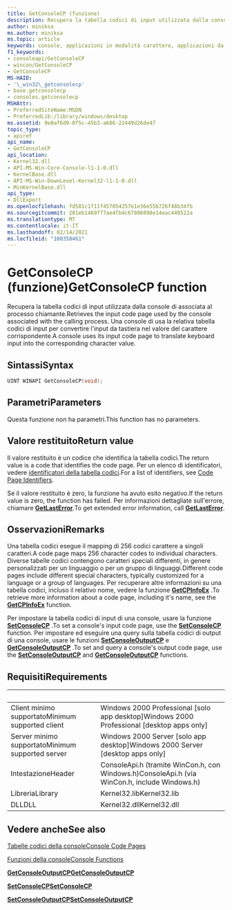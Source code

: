 ```yaml
---
title: GetConsoleCP (funzione)
description: Recupera la tabella codici di input utilizzata dalla console di associata al processo chiamante.
author: miniksa
ms.author: miniksa
ms.topic: article
keywords: console, applicazioni in modalità carattere, applicazioni da riga di comando, applicazioni di terminale, api della console
f1_keywords:
- consoleapi/GetConsoleCP
- wincon/GetConsoleCP
- GetConsoleCP
MS-HAID:
- '\_win32\_getconsolecp'
- base.getconsolecp
- consoles.getconsolecp
MSHAttr:
- PreferredSiteName:MSDN
- PreferredLib:/library/windows/desktop
ms.assetid: 9e0af6d9-0f5c-45b3-a686-22449d26de47
topic_type:
- apiref
api_name:
- GetConsoleCP
api_location:
- Kernel32.dll
- API-MS-Win-Core-Console-l1-1-0.dll
- KernelBase.dll
- API-MS-Win-DownLevel-Kernel32-l1-1-0.dll
- MinKernelBase.dll
api_type:
- DllExport
ms.openlocfilehash: fd581c1f11f457054257e1e36e55b726f48b34fb
ms.sourcegitcommit: 281eb1469f77ae4fb4c67806898e14eac440522a
ms.translationtype: MT
ms.contentlocale: it-IT
ms.lasthandoff: 02/14/2021
ms.locfileid: "100358461"
---
```

# <a name="getconsolecp-function"></a><span data-ttu-id="528ff-104">GetConsoleCP (funzione)</span><span class="sxs-lookup"><span data-stu-id="528ff-104">GetConsoleCP function</span></span>

<span data-ttu-id="528ff-105">Recupera la tabella codici di input utilizzata dalla console di associata al processo chiamante.</span><span class="sxs-lookup"><span data-stu-id="528ff-105">Retrieves the input code page used by the console associated with the calling process.</span></span> <span data-ttu-id="528ff-106">Una console di usa la relativa tabella codici di input per convertire l'input da tastiera nel valore del carattere corrispondente.</span><span class="sxs-lookup"><span data-stu-id="528ff-106">A console uses its input code page to translate keyboard input into the corresponding character value.</span></span>

## <a name="syntax"></a><span data-ttu-id="528ff-107">Sintassi</span><span class="sxs-lookup"><span data-stu-id="528ff-107">Syntax</span></span>

```C
UINT WINAPI GetConsoleCP(void);
```

## <a name="parameters"></a><span data-ttu-id="528ff-108">Parametri</span><span class="sxs-lookup"><span data-stu-id="528ff-108">Parameters</span></span>

<span data-ttu-id="528ff-109">Questa funzione non ha parametri.</span><span class="sxs-lookup"><span data-stu-id="528ff-109">This function has no parameters.</span></span>

## <a name="return-value"></a><span data-ttu-id="528ff-110">Valore restituito</span><span class="sxs-lookup"><span data-stu-id="528ff-110">Return value</span></span>

<span data-ttu-id="528ff-111">Il valore restituito è un codice che identifica la tabella codici.</span><span class="sxs-lookup"><span data-stu-id="528ff-111">The return value is a code that identifies the code page.</span></span> <span data-ttu-id="528ff-112">Per un elenco di identificatori, vedere [identificatori della tabella codici](/windows/win32/intl/code-page-identifiers).</span><span class="sxs-lookup"><span data-stu-id="528ff-112">For a list of identifiers, see [Code Page Identifiers](/windows/win32/intl/code-page-identifiers).</span></span>

<span data-ttu-id="528ff-113">Se il valore restituito è zero, la funzione ha avuto esito negativo.</span><span class="sxs-lookup"><span data-stu-id="528ff-113">If the return value is zero, the function has failed.</span></span> <span data-ttu-id="528ff-114">Per informazioni dettagliate sull'errore, chiamare [**GetLastError**](/windows/win32/api/errhandlingapi/nf-errhandlingapi-getlasterror).</span><span class="sxs-lookup"><span data-stu-id="528ff-114">To get extended error information, call [**GetLastError**](/windows/win32/api/errhandlingapi/nf-errhandlingapi-getlasterror).</span></span>

## <a name="remarks"></a><span data-ttu-id="528ff-115">Osservazioni</span><span class="sxs-lookup"><span data-stu-id="528ff-115">Remarks</span></span>

<span data-ttu-id="528ff-116">Una tabella codici esegue il mapping di 256 codici carattere a singoli caratteri.</span><span class="sxs-lookup"><span data-stu-id="528ff-116">A code page maps 256 character codes to individual characters.</span></span> <span data-ttu-id="528ff-117">Diverse tabelle codici contengono caratteri speciali differenti, in genere personalizzati per un linguaggio o per un gruppo di linguaggi.</span><span class="sxs-lookup"><span data-stu-id="528ff-117">Different code pages include different special characters, typically customized for a language or a group of languages.</span></span> <span data-ttu-id="528ff-118">Per recuperare altre informazioni su una tabella codici, incluso il relativo nome, vedere la funzione [**GetCPInfoEx**](/windows/win32/api/winnls/nf-winnls-getcpinfoexa) .</span><span class="sxs-lookup"><span data-stu-id="528ff-118">To retrieve more information about a code page, including it's name, see the [**GetCPInfoEx**](/windows/win32/api/winnls/nf-winnls-getcpinfoexa) function.</span></span>

<span data-ttu-id="528ff-119">Per impostare la tabella codici di input di una console, usare la funzione [**SetConsoleCP**](setconsolecp.md) .</span><span class="sxs-lookup"><span data-stu-id="528ff-119">To set a console's input code page, use the [**SetConsoleCP**](setconsolecp.md) function.</span></span> <span data-ttu-id="528ff-120">Per impostare ed eseguire una query sulla tabella codici di output di una console, usare le funzioni [**SetConsoleOutputCP**](setconsoleoutputcp.md) e [**GetConsoleOutputCP**](getconsoleoutputcp.md) .</span><span class="sxs-lookup"><span data-stu-id="528ff-120">To set and query a console's output code page, use the [**SetConsoleOutputCP**](setconsoleoutputcp.md) and [**GetConsoleOutputCP**](getconsoleoutputcp.md) functions.</span></span>

## <a name="requirements"></a><span data-ttu-id="528ff-121">Requisiti</span><span class="sxs-lookup"><span data-stu-id="528ff-121">Requirements</span></span>

| &nbsp; | &nbsp; |
|-|-|
| <span data-ttu-id="528ff-122">Client minimo supportato</span><span class="sxs-lookup"><span data-stu-id="528ff-122">Minimum supported client</span></span> | <span data-ttu-id="528ff-123">Windows 2000 Professional \[solo app desktop\]</span><span class="sxs-lookup"><span data-stu-id="528ff-123">Windows 2000 Professional \[desktop apps only\]</span></span> |
| <span data-ttu-id="528ff-124">Server minimo supportato</span><span class="sxs-lookup"><span data-stu-id="528ff-124">Minimum supported server</span></span> | <span data-ttu-id="528ff-125">Windows 2000 Server \[solo app desktop\]</span><span class="sxs-lookup"><span data-stu-id="528ff-125">Windows 2000 Server \[desktop apps only\]</span></span> |
| <span data-ttu-id="528ff-126">Intestazione</span><span class="sxs-lookup"><span data-stu-id="528ff-126">Header</span></span> | <span data-ttu-id="528ff-127">ConsoleApi.h (tramite WinCon.h, con Windows.h)</span><span class="sxs-lookup"><span data-stu-id="528ff-127">ConsoleApi.h (via WinCon.h, include Windows.h)</span></span> |
| <span data-ttu-id="528ff-128">Libreria</span><span class="sxs-lookup"><span data-stu-id="528ff-128">Library</span></span> | <span data-ttu-id="528ff-129">Kernel32.lib</span><span class="sxs-lookup"><span data-stu-id="528ff-129">Kernel32.lib</span></span> |
| <span data-ttu-id="528ff-130">DLL</span><span class="sxs-lookup"><span data-stu-id="528ff-130">DLL</span></span> | <span data-ttu-id="528ff-131">Kernel32.dll</span><span class="sxs-lookup"><span data-stu-id="528ff-131">Kernel32.dll</span></span> |

## <a name="see-also"></a><span data-ttu-id="528ff-132">Vedere anche</span><span class="sxs-lookup"><span data-stu-id="528ff-132">See also</span></span>

[<span data-ttu-id="528ff-133">Tabelle codici della console</span><span class="sxs-lookup"><span data-stu-id="528ff-133">Console Code Pages</span></span>](console-code-pages.md)

[<span data-ttu-id="528ff-134">Funzioni della console</span><span class="sxs-lookup"><span data-stu-id="528ff-134">Console Functions</span></span>](console-functions.md)

[<span data-ttu-id="528ff-135">**GetConsoleOutputCP**</span><span class="sxs-lookup"><span data-stu-id="528ff-135">**GetConsoleOutputCP**</span></span>](getconsoleoutputcp.md)

[<span data-ttu-id="528ff-136">**SetConsoleCP**</span><span class="sxs-lookup"><span data-stu-id="528ff-136">**SetConsoleCP**</span></span>](setconsolecp.md)

[<span data-ttu-id="528ff-137">**SetConsoleOutputCP**</span><span class="sxs-lookup"><span data-stu-id="528ff-137">**SetConsoleOutputCP**</span></span>](setconsoleoutputcp.md)